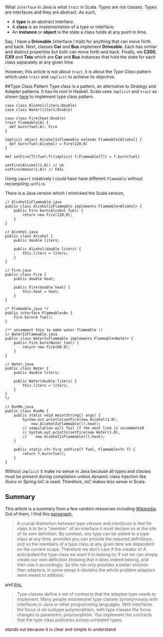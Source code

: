 What `interface` in Java is what  `trait`  in Scala. Types are not classes. Types are interfaces and they are abstract. As such,

 - A **type** is an abstract interface.
 - A **class** is an implementation of a type or interface.
 - An **instance** or **object** is the state a class holds at any point in time.

Say, I have a **Driveable** (interface / trait)  for anything that can move forth and back. Next, classes **Car** and **Bus** implement **Driveable**. Each has similar and distinct properties but both can move forth and back. Finally, we **C200**, **CX9** and **Tata** which are **Car** and **Bus** instances  that hold the state for each class separately at any given time.

However, this article is not about `trait`, it is about the *Type Class* pattern which uses `trait` and `implicit` to achieve its objective.

##Type Class Pattern
Type class is a pattern, an alternative to Strategy and Adapter patterns. It has its root in Haskell. Scala uses  `implicit` and `trait` as shown [here][scala-example] to implement type class pattern.

    case class Alcohol(liters:Double)
    case class Water(liters:Double)
    
    case class Fire(heat:Double)
    trait Flammable[A] {
      def burn(fuel:A): Fire
    }
    
    implicit object AlcoholIsFlammable extends Flammable[Alcohol] {
      def burn(fuel:Alcohol) = Fire(120.0)
    }
    
    def setFire[T](fuel:T)(implicit f:Flammable[T]) = f.burn(fuel)
    
    setFire(Alcohol(1.0)) // ok
    setFire(Water(1.0)) // FAIL

Using `import` creatively I could have have different `Flammable` without recompiling `setFire`.

There is a Java version which I mimicked the Scala version,

    // AlcoholIsFlammable.java
    public class AlcoholIsFlammable implements Flammable<Alcohol> {
	    public Fire burn(Alcohol fuel) {
		    return new Fire(120.0);
	    }
    }

    // Alcohol.java
    public class Alcohol {
	    public double liters;

	    public Alcohol(double liters) {
		    this.liters = liters;
	    }	
    }

	// Fire.java 
    public class Fire {
	    public double heat;

	    public Fire(double heat) {
		    this.heat = heat;
	    }	
    }

	/* Flammable.java */
    public interface Flammable<A> {
	    Fire burn(A fuel);
    }

    /** uncomment this to make water flammable :)
    // WaterIsFlammable.java
    public class WaterIsFlammable implements Flammable<Water> {
	    public Fire burn(Water fuel) {
		    return new Fire(60.0);
	    }
    }

	// Water.java
    public class Water {
	    public double liters;

	    public Water(double liters) {
		    this.liters = liters;
	    }	
    }
    */

	// RunMe.java
    public class RunMe {
	    public static void main(String[] args) {	
		    System.out.println(setFire(new Alcohol(1.0), 
		        new AlcoholIsFlammable()).heat);
		    // compilation will fail if the next line is uncommented
		    // System.out.println(setFire(new Water(1.0), 
		    //    new AlcoholIsFlammable()).heat);  		
     	}

     	public static <T> Fire setFire(T fuel, Flammable<T> f) {
     		return f.burn(fuel);
     	}
    }

Without `implicit` it make no sense in Java because all types and classes must be present during compilation unless dynamic class injection like *Guice* or *Spring IoC* is used. Therefore, *IoC* makes less sense in Scala.

## Summary
This article is a summary from a few random resources including [Wikipedia][wiki]. Out of them, I find this [paragraph][stackoverflow],

> A crucial distinction between *type classes* and *interfaces* is that for class A to be a "member" of an interface it must declare so at the site of its own definition. By contrast, any type can be added to a type class at any time, provided you can provide the required definitions, and so the members of a type class at any given time are dependent on the current scope. Therefore we don't care if the creator of A anticipated the type class we want it to belong to; if not we can simply create our own definition showing that it does indeed belong, and then use it accordingly. So this not only provides a better solution than adapters, in some sense it obviates the whole problem adapters were meant to address.

 
and [this][debasishg],

> Type classes define a set of contracts that the adaptee type needs to implement. Many people misinterpret type classes synonymously with interfaces in Java or other programming languages. With interfaces the focus is on subtype polymorphism, with type classes the focus changes to parametric polymorphism. You implement the contracts that the type class publishes across unrelated types.

stands out because it is clear and simple to understand

[wiki]: https://en.wikipedia.org/wiki/Class_%28computer_programming%29#Class_vs._type
[stackoverflow]: http://stackoverflow.com/a/5409272/185514
[scala-example]: http://www.azavea.com/blogs/labs/2011/06/scalas-numeric-type-class-pt-1/
[debasishg]: http://debasishg.blogspot.com/2010/06/scala-implicits-type-classes-here-i.html